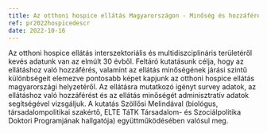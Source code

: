 ```yaml
---
title: Az otthoni hospice ellátás Magyarországon - Minőség és hozzáférés feltáró elemzése 
ref: pr2022hospicedescr
date: 2022-10-16
---
```

Az otthoni hospice ellátás interszektoriális és multidiszciplináris területéről kevés adatunk van az elmúlt 30 évből. Feltáró kutatásunk célja, hogy az ellátáshoz való hozzáférés, valamint az ellátás minőségének járási szintű különbségeit elemezve pontosabb képet kapjunk az otthoni hospice ellátás magyarországi helyzetéről. Az ellátásra mutatkozó igényt survey adatok, az ellátáshoz való hozzáférést és az ellátás minőségét adminisztratív adatok segítségével vizsgáljuk. A kutatás Szöllősi Melindával (biológus, társadalompolitikai szakértő, ELTE TáTK Társadalom- és Szociálpolitika Doktori Programjának hallgatója) együttműködésében valósul meg.  
